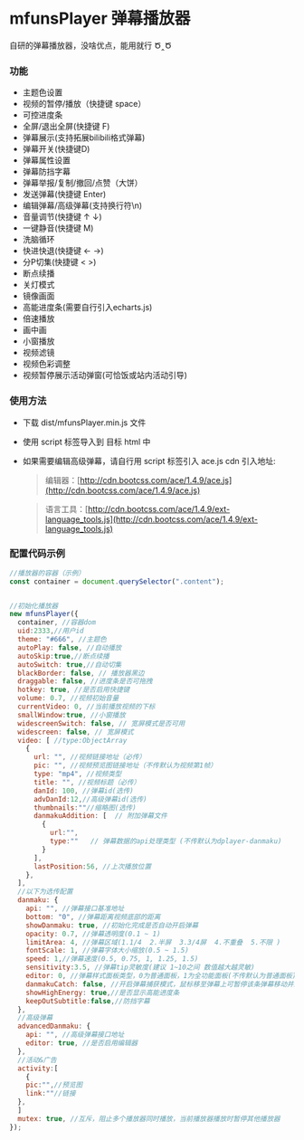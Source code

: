 # mfunsPlayer 弹幕播放器

自研的弹幕播放器，没啥优点，能用就行 Ծ‸Ծ

### 功能
- 主题色设置
- 视频的暂停/播放（快捷键 space）
- 可控进度条
- 全屏/退出全屏(快捷键 F)
- 弹幕展示(支持拓展bilibili格式弹幕)
- 弹幕开关(快捷键D)
- 弹幕属性设置
- 弹幕防挡字幕
- 弹幕举报/复制/撤回/点赞（大饼）
- 发送弹幕(快捷键 Enter)
- 编辑弹幕/高级弹幕(支持换行符\n)
- 音量调节(快捷键 ↑ ↓)
- 一键静音(快捷键 M)
- 洗脑循环
- 快进快退(快捷键 ← →)
- 分P切集(快捷键 < >)
- 断点续播
- 关灯模式
- 镜像画面
- 高能进度条(需要自行引入echarts.js)
- 倍速播放
- 画中画
- 小窗播放
- 视频滤镜
- 视频色彩调整
- 视频暂停展示活动弹窗(可恰饭或站内活动引导)
### 使用方法

- 下载 dist/mfunsPlayer.min.js 文件
- 使用 script 标签导入到 目标 html 中

- 如果需要编辑高级弹幕，请自行用 script 标签引入 ace.js
  cdn 引入地址:

  > 编辑器：[http://cdn.bootcss.com/ace/1.4.9/ace.js](http://cdn.bootcss.com/ace/1.4.9/ace.js)

  > 语言工具：[http://cdn.bootcss.com/ace/1.4.9/ext-language_tools.js](http://cdn.bootcss.com/ace/1.4.9/ext-language_tools.js)

### 配置代码示例

```js
//播放器的容器（示例）
const container = document.querySelector(".content");


//初始化播放器
new mfunsPlayer({
  container, //容器dom
  uid:2333,//用户id
  theme: "#666", //主题色
  autoPlay: false, //自动播放
  autoSkip:true,//断点续播
  autoSwitch: true,//自动切集
  blackBorder: false, // 播放器黑边
  draggable: false, //进度条是否可拖拽
  hotkey: true, //是否启用快捷键
  volume: 0.7, //视频初始音量
  currentVideo: 0, //当前播放视频的下标
  smallWindow:true, //小窗播放
  widescreenSwitch: false, // 宽屏模式是否可用
  widescreen: false, // 宽屏模式
  video: [ //type:ObjectArray
    {
      url: "", //视频链接地址（必传）
      pic: "", //视频预览图链接地址（不传默认为视频第1帧）
      type: "mp4", //视频类型
      title: "", //视频标题（必传）
      danId: 100, //弹幕id(选传)
      advDanId:12,//高级弹幕id(选传)
      thumbnails:""//缩略图(选传)
      danmakuAddition: [  // 附加弹幕文件
        {
          url:"",
          type:""   // 弹幕数据的api处理类型 (不传默认为dplayer-danmaku)
        }
      ],
      lastPosition:56, //上次播放位置
    },
  ],
  //以下为选传配置
  danmaku: {
    api: "", //弹幕接口基准地址
    bottom: "0", //弹幕距离视频底部的距离
    showDanmaku: true, //初始化完成是否自动开启弹幕
    opacity: 0.7, //弹幕透明度(0.1 ~ 1)
    limitArea: 4, //弹幕区域(1.1/4  2.半屏  3.3/4屏  4.不重叠  5.不限 )
    fontScale: 1, //弹幕字体大小缩放(0.5 ~ 1.5)
    speed: 1,//弹幕速度(0.5, 0.75, 1, 1.25, 1.5)
    sensitivity:3.5, //弹幕tip灵敏度(建议 1~10之间 数值越大越灵敏)
    editor: 0, //弹幕样式面板类型，0为普通面板，1为全功能面板(不传默认为普通面板)
    danmakuCatch: false, //开启弹幕捕获模式，鼠标移至弹幕上可暂停该条弹幕移动并显示操作tip
    showHighEnergy: true,//是否显示高能进度条
    keepOutSubtitle:false,//防挡字幕
  },
  //高级弹幕
  advancedDanmaku: {
    api: "", //高级弹幕接口地址
    editor: true, //是否启用编辑器
  },
  //活动&广告
  activity:[
    {
    pic:"",//预览图
    link:""//链接
  },
  ]
  mutex: true, //互斥，阻止多个播放器同时播放，当前播放器播放时暂停其他播放器
});
```
